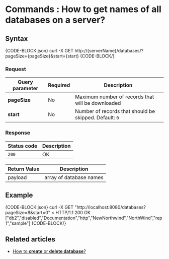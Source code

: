 # Commands : How to get names of all databases on a server?

## Syntax

{CODE-BLOCK:json}
  curl -X GET http://{serverName}/databases/?pageSize={pageSize}&start={start}
{CODE-BLOCK/}

### Request

| Query parameter | Required | Description |
| ------------- | -- | ---- |
| **pageSize** | No | Maximum number of records that will be downloaded |
| **start** | No | Number of records that should be skipped. Default: `0` |

### Response

| Status code | Description |
| ----------- | - |
| `200` | OK |

| Return Value | Description |
| ------------- | ------------- |
| payload | array of database names |

## Example

{CODE-BLOCK:json}
curl -X GET "http://localhost:8080/databases?pageSize=8&start=0" 
< HTTP/1.1 200 OK
["db2","disabled","Documentation","http","NewNorthwind","NorthWind","rep1","sample"]
{CODE-BLOCK/}

## Related articles

- [How to **create** or **delete database**?](../../../client-api/commands/how-to/create-delete-database)   
